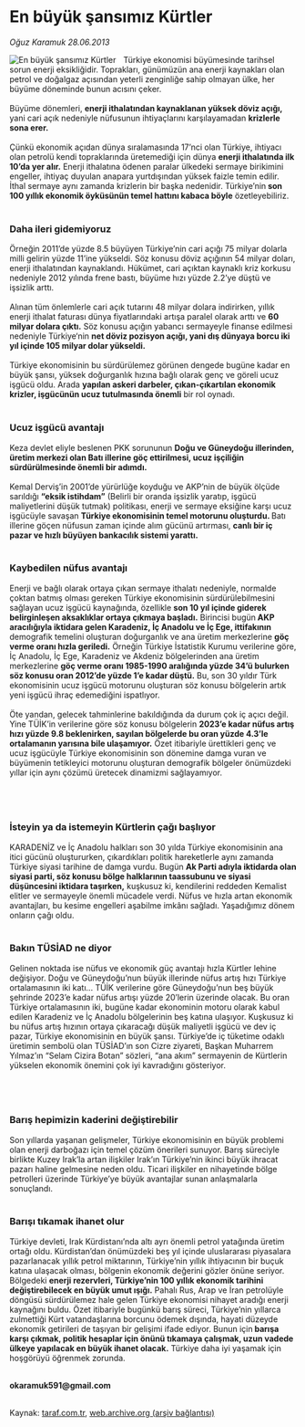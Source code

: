# En büyük şansımız Kürtler

*Oğuz Karamuk 28.06.2013*

<div class="yazi"><img align="left" alt="En büyük şansımız Kürtler" border="0" src="http://www.taraf.com.tr/fotoraflar/makaleler/en-buyuk-sansimiz-kurtler_7917_orijinal.jpg" style="border-right-width:10px; border-color:#FFFFFF"/>Türkiye ekonomisi büyümesinde tarihsel sorun enerji eksikliğidir. Toprakları, günümüzün ana enerji kaynakları olan petrol ve doğalgaz açısından yeterli zenginliğe sahip olmayan ülke, her büyüme döneminde bunun acısını çeker.<br/><br/>Büyüme dönemleri, <strong>enerji ithalatından kaynaklanan yüksek döviz açığı,</strong> yani cari açık nedeniyle nüfusunun ihtiyaçlarını karşılayamadan <strong>krizlerle sona erer.<br/></strong><br/>Çünkü ekonomik açıdan dünya sıralamasında 17’nci olan Türkiye, ihtiyacı olan petrolü kendi topraklarında üretemediği için dünya <strong>enerji ithalatında ilk 10’da yer alır.</strong> Enerji ithalatına ödenen paralar ülkedeki sermaye birikimini engeller, ihtiyaç duyulan anapara yurtdışından yüksek faizle temin edilir. İthal sermaye aynı zamanda krizlerin bir başka nedenidir. Türkiye’nin<strong> son 100 yıllık ekonomik öyküsünün temel hattını kabaca böyle</strong> özetleyebiliriz.<br/><br/>
<h3>Daha ileri gidemiyoruz</h3>Örneğin 2011’de yüzde 8.5 büyüyen Türkiye’nin cari açığı 75 milyar dolarla milli gelirin yüzde 11’ine yükseldi. Söz konusu döviz açığının 54 milyar doları, enerji ithalatından kaynaklandı. Hükümet, cari açıktan kaynaklı kriz korkusu nedeniyle 2012 yılında frene bastı, büyüme hızı yüzde 2.2’ye düştü ve işsizlik arttı.<br/><br/>Alınan tüm önlemlerle cari açık tutarını 48 milyar dolara indirirken, yıllık enerji ithalat faturası dünya fiyatlarındaki artışa paralel olarak arttı ve <strong>60 milyar dolara çıktı.</strong> Söz konusu açığın yabancı sermayeyle finanse edilmesi nedeniyle Türkiye‘nin <strong>net döviz pozisyon açığı, yani dış dünyaya borcu iki yıl içinde 105 milyar dolar yükseldi.<br/></strong><br/>Türkiye ekonomisinin bu sürdürülemez görünen dengede bugüne kadar en büyük şansı, yüksek doğurganlık hızına bağlı olarak genç ve göreli ucuz işgücü oldu. Arada <strong>yapılan askeri darbeler, çıkan-çıkartılan ekonomik krizler, işgücünün ucuz tutulmasında önemli</strong> bir rol oynadı.<br/><br/>
<h3>Ucuz işgücü avantajı</h3>Keza devlet eliyle beslenen PKK sorununun <strong>Doğu ve Güneydoğu illerinden, üretim merkezi olan Batı illerine göç ettirilmesi, ucuz işçiliğin sürdürülmesinde önemli bir adımdı.<br/></strong><br/>Kemal Derviş’in 2001’de yürürlüğe koyduğu ve AKP’nin de büyük ölçüde sarıldığı <strong>“eksik istihdam”</strong> (Belirli bir oranda işsizlik yaratıp, işgücü maliyetlerini düşük tutmak) politikası, enerji ve sermaye eksiğine karşı ucuz işgücüyle savaşan <strong>Türkiye ekonomisinin temel motorunu oluşturdu. </strong>Batı illerine göçen nüfusun zaman içinde alım gücünü artırması, <strong>canlı bir iç pazar ve hızlı büyüyen bankacılık sistemi yarattı.<br/></strong><br/>
<h3>Kaybedilen nüfus avantajı</h3>Enerji ve bağlı olarak ortaya çıkan sermaye ithalatı nedeniyle, normalde çoktan batmış olması gereken Türkiye ekonomisinin sürdürülebilmesini sağlayan ucuz işgücü kaynağında, özellikle <strong>son 10 yıl içinde giderek belirginleşen aksaklıklar ortaya çıkmaya başladı.</strong> Birincisi bugün<strong> AKP aracılığıyla iktidara gelen Karadeniz, İç Anadolu ve İç Ege, ittifakının</strong> demografik temelini oluşturan doğurganlık ve ana üretim merkezlerine <strong>göç verme oranı hızla geriledi.</strong> Örneğin Türkiye İstatistik Kurumu verilerine göre, İç Anadolu, İç Ege, Karadeniz ve Akdeniz bölgelerinden ana üretim merkezlerine <strong>göç verme oranı 1985-1990 aralığında yüzde 34’ü bulurken söz konusu oran 2012’de yüzde 1’e kadar düştü.</strong> Bu, son 30 yıldır Türk ekonomisinin ucuz işgücü motorunu oluşturan söz konusu bölgelerin artık yeni işgücü ihraç edemediğini ispatlıyor.<br/><br/>Öte yandan, gelecek tahminlerine bakıldığında da durum çok iç açıcı değil. Yine TÜİK’in verilerine göre söz konusu bölgelerin <strong>2023’e kadar nüfus artış hızı yüzde 9.8 beklenirken, sayılan bölgelerde bu oran yüzde 4.3’le ortalamanın yarısına bile ulaşamıyor.</strong> Özet itibariyle ürettikleri genç ve ucuz işgücüyle Türkiye ekonomisinin son dönemine damga vuran ve büyümenin tetikleyici motorunu oluşturan demografik bölgeler önümüzdeki yıllar için aynı çözümü üretecek dinamizmi sağlayamıyor.<br/>
<h2><br/></h2>
<h3>İsteyin ya da istemeyin Kürtlerin çağı başlıyor</h3>KARADENİZ ve İç Anadolu halkları son 30 yılda Türkiye ekonomisinin ana itici gücünü oluştururken, çıkardıkları politik hareketlerle aynı zamanda Türkiye siyasi tarihine de damga vurdu. Bugün <strong>Ak Parti adıyla iktidarda olan siyasi parti, söz konusu bölge halklarının taassubunu ve siyasi düşüncesini iktidara taşırken,</strong> kuşkusuz ki, kendilerini reddeden Kemalist elitler ve sermayeyle önemli mücadele verdi. Nüfus ve hızla artan ekonomik avantajları, bu kesime engelleri aşabilme imkânı sağladı. Yaşadığımız dönem onların çağı oldu.<br/><br/>
<h3>Bakın TÜSİAD ne diyor</h3>Gelinen noktada ise nüfus ve ekonomik güç avantajı hızla Kürtler lehine değişiyor. Doğu ve Güneydoğu’nun büyük illerinde nüfus artış hızı Türkiye ortalamasının iki katı... TÜİK verilerine göre Güneydoğu’nun beş büyük şehrinde 2023’e kadar nüfus artışı yüzde 20’lerin üzerinde olacak. Bu oran Türkiye ortalamasının iki, bugüne kadar ekonominin motoru olarak kabul edilen Karadeniz ve İç Anadolu bölgelerinin beş katına ulaşıyor. Kuşkusuz ki bu nüfus artış hızının ortaya çıkaracağı düşük maliyetli işgücü ve dev iç pazar, Türkiye ekonomisinin en büyük şansı. Türkiye’de iç tüketime odaklı üretimin sembolü olan TÜSİAD’ın son Cizre ziyareti, Başkan Muharrem Yılmaz’ın “Selam Cizira Botan” sözleri, “ana akım” sermayenin de Kürtlerin yükselen ekonomik önemini çok iyi kavradığını gösteriyor.<br/>
<h2><br/></h2>
<h3>Barış hepimizin kaderini değiştirebilir</h3>Son yıllarda yaşanan gelişmeler, Türkiye ekonomisinin en büyük problemi olan enerji darboğazı için temel çözüm önerileri sunuyor. Barış süreciyle birlikte Kuzey Irak’la artan ilişkiler Irak’ın Türkiye’nin ikinci büyük ihracat pazarı haline gelmesine neden oldu. Ticari ilişkiler en nihayetinde bölge petrolleri üzerinde Türkiye’ye büyük avantajlar sunan anlaşmalarla sonuçlandı.<br/><br/>
<h3>Barışı tıkamak ihanet olur</h3>
<p>Türkiye devleti, Irak Kürdistanı’nda altı ayrı önemli petrol yatağında üretim ortağı oldu. Kürdistan’dan önümüzdeki beş yıl içinde uluslararası piyasalara pazarlanacak yıllık petrol miktarının, Türkiye’nin yıllık ihtiyacının bir buçuk katına ulaşacak olması, bölgenin ekonomik değerini gözler önüne seriyor. Bölgedeki <strong>enerji rezervleri, Türkiye’nin 100 yıllık ekonomik tarihini değiştirebilecek en büyük umut ışığı.</strong> Pahalı Rus, Arap ve İran petrolüyle döngüsü sürdürülemez hale gelen Türkiye ekonomisi nihayet aradığı enerji kaynağını buldu. Özet itibariyle bugünkü barış süreci, Türkiye’nin yıllarca zulmettiği Kürt vatandaşlarına borcunu ödemek dışında, hayati düzeyde ekonomik getirileri de taşıyan bir gelişimi ifade ediyor. Bunun için<strong> barışa karşı çıkmak, politik hesaplar için önünü tıkamaya çalışmak, uzun vadede ülkeye yapılacak en büyük ihanet olacak.</strong> Türkiye daha iyi yaşamak için hoşgörüyü öğrenmek zorunda.<br/><br/></p>
<p><strong>okaramuk591@gmail.com<br/></strong><br/></p>
</div>

Kaynak: [taraf.com.tr](http://www.taraf.com.tr:80/oguz-karamuk/makale-en-buyuk-sansimiz-kurtler.htm), [web.archive.org (arşiv bağlantısı)](http://web.archive.org/web/20130630004250/http://www.taraf.com.tr:80/oguz-karamuk/makale-en-buyuk-sansimiz-kurtler.htm)
